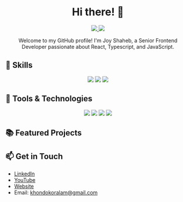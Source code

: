 <h1 align="center">Hi there! 👋</h1>
<p align="center">
  <a href="https://github.com/joyshaheb">
    <img src="https://img.shields.io/badge/GitHub-@joyshaheb-blue?style=flat-square&logo=github">
  </a>
  <a href="mailto:khondokoralam@gmail.com">
    <img src="https://img.shields.io/badge/Email-khondokoralam%40gmail.com-%23C25D7F?style=flat-square&logo=gmail">
  </a>
</p>

<p align="center">Welcome to my GitHub profile! I'm Joy Shaheb, a Senior Frontend Developer passionate about React, Typescript, and JavaScript.</p>

## 🚀 Skills

<p align="center">
  <img src="https://img.shields.io/badge/Code-React-%2361DAFB?style=flat-square&logo=react">
  <img src="https://img.shields.io/badge/Code-Tailwind_CSS-%2338B2AC?style=flat-square&logo=tailwind-css">
  <img src="https://img.shields.io/badge/Code-JavaScript-%23F7DF1E?style=flat-square&logo=javascript">
</p>

## 🔧 Tools & Technologies

<p align="center">
  <img src="https://img.shields.io/badge/Code-HTML5-%23E34F26?style=flat-square&logo=html5">
  <img src="https://img.shields.io/badge/Code-CSS3-%231572B6?style=flat-square&logo=css3">
  <img src="https://img.shields.io/badge/Tools-Git-%23F05032?style=flat-square&logo=git">
  <img src="https://img.shields.io/badge/Tools-Visual_Studio_Code-%23007ACC?style=flat-square&logo=visual-studio-code">
</p>

## 📚 Featured Projects

<!-- - [SAAS Diet App](https://saas-diet.vercel.app/Compare): SAAS Diet is a powerful app that tracks cloud storage spendings and suggests cost-effective alternatives, empowering users to save money and optimize resource allocation.
- [Shopping Cart Project](https://shopping-cart-js-project.vercel.app/): A Vanilla Javascript Shopping Cart Project where users can view products, add them to cart, and checkout. The main priority of the project was data structure and DOM manipulation.
- [Shopping Cart Project](https://rick-morty-wiki-project.vercel.app): A Vanilla Javascript Shopping Cart Project where users can view products, add them to cart, and checkout. The main priority of the project was data structure and DOM manipulation. -->

## 📫 Get in Touch

- [LinkedIn](https://www.linkedin.com/in/joyshaheb/)
- [YouTube](https://www.youtube.com/c/joyshaheb)
- [Website](https://joy.poshpixel.studio/)
- Email: <khondokoralam@gmail.com>
